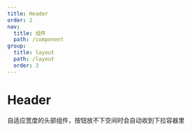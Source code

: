 ```yaml
---
title: Header
order: 2
nav:
  title: 组件
  path: /component
group:
  title: layout
  path: /layout
  order: 3
---
```


# Header
自适应宽度的头部组件，按钮放不下空间时会自动收到下拉容器里

<code src="./demo/demo1.tsx" />